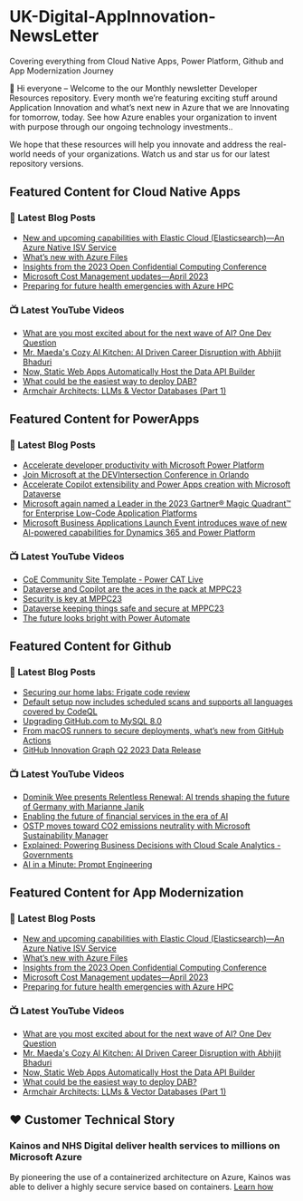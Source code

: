 # UK-Digital-AppInnovation-NewsLetter

Covering everything from Cloud Native Apps, Power Platform, Github and App Modernization Journey

👋 Hi everyone – Welcome to the our Monthly newsletter Developer Resources repository. Every month we’re featuring exciting stuff around Application Innovation and what’s next new in Azure that we are Innovating for tomorrow, today. See how Azure enables your organization to invent with purpose through our ongoing technology investments..


We hope that these resources will help you innovate and address the real-world needs of your organizations. Watch us and star us for our latest repository versions.

## Featured Content for Cloud Native Apps


### 📝 Latest Blog Posts

    
<!-- BLOGCNA:START -->
- [New and upcoming capabilities with Elastic Cloud (Elasticsearch)—An Azure Native ISV Service](https://azure.microsoft.com/blog/new-and-upcoming-capabilities-with-elastic-cloud-elasticsearch-an-azure-native-isv-service/)
- [What’s new with Azure Files](https://azure.microsoft.com/blog/what-s-new-with-azure-files/)
- [Insights from the 2023 Open Confidential Computing Conference](https://azure.microsoft.com/blog/insights-from-the-2023-open-confidential-computing-conference/)
- [Microsoft Cost Management updates—April 2023](https://azure.microsoft.com/blog/microsoft-cost-management-updates-april-2023/)
- [Preparing for future health emergencies with Azure HPC ](https://azure.microsoft.com/blog/preparing-for-future-health-emergencies-with-azure-hpc/)
<!-- BLOGCNA:END -->

### 📺 Latest YouTube Videos

 
<!-- YOUTUBECNA:START -->
- [What are you most excited about for the next wave of AI? One Dev Question](https://www.youtube.com/watch?v=GSSt4eehoyQ)
- [Mr. Maeda&#39;s Cozy AI Kitchen: AI Driven Career Disruption with Abhijit Bhaduri](https://www.youtube.com/watch?v=ZWuw95ldYbg)
- [Now, Static Web Apps Automatically Host the Data API Builder](https://www.youtube.com/watch?v=BgcmVHXnlgU)
- [What could be the easiest way to deploy DAB?](https://www.youtube.com/watch?v=BjjETFaNgLc)
- [Armchair Architects: LLMs &amp; Vector Databases &lpar;Part 1&rpar;](https://www.youtube.com/watch?v=qJmGW0BiqhA)
<!-- YOUTUBECNA:END -->

##  Featured Content for PowerApps
### 📝 Latest Blog Posts
<!-- BLOGPOWER:START -->
- [Accelerate developer productivity with Microsoft Power Platform](https://powerapps.microsoft.com/en-us/blog/accelerate-developer-productivity-with-microsoft-power-platform/)
- [Join Microsoft at the DEVIntersection Conference in Orlando](https://powerapps.microsoft.com/en-us/blog/join-microsoft-the-devintersection-conference-in-orlando/)
- [Accelerate Copilot extensibility and Power Apps creation with Microsoft Dataverse](https://cloudblogs.microsoft.com/powerplatform/2023/11/15/accelerate-copilot-extensibility-and-power-app-creation-with-microsoft-dataverse/)
- [Microsoft again named a Leader in the 2023 Gartner® Magic Quadrant™ for Enterprise Low-Code Application Platforms](https://powerapps.microsoft.com/en-us/blog/microsoft-again-named-a-leader-in-the-2023-gartner-magic-quadrant-for-enterprise-low-code-application-platforms/)
- [Microsoft Business Applications Launch Event introduces wave of new AI-powered capabilities for Dynamics 365 and Power Platform](https://cloudblogs.microsoft.com/dynamics365/bdm/2023/10/25/microsoft-business-applications-launch-event-introduces-wave-of-new-ai-powered-capabilities-for-dynamics-365-and-power-platform/)
<!-- BLOGPOWER:END -->
 ### 📺 Latest YouTube Videos
    
<!-- YOUTUBEPOWER:START -->
- [CoE Community Site Template - Power CAT Live](https://www.youtube.com/watch?v=2vpLi_EZ7EY)
- [Dataverse and Copilot are the aces in the pack at MPPC23](https://www.youtube.com/watch?v=KAMoaa1raTw)
- [Security is key at MPPC23](https://www.youtube.com/watch?v=fX4JOXHHyyY)
- [Dataverse keeping things safe and secure at MPPC23](https://www.youtube.com/watch?v=-7vcE6nEICg)
- [The future looks bright with Power Automate](https://www.youtube.com/watch?v=eNI2Uwo4qQU)
<!-- YOUTUBEPOWER:END -->

##  Featured Content for Github
### 📝 Latest Blog Posts
<!-- BLOGGITHUB:START -->
- [Securing our home labs: Frigate code review](https://github.blog/2023-12-13-securing-our-home-labs-frigate-code-review/)
- [Default setup now includes scheduled scans and supports all languages covered by CodeQL](https://github.blog/2023-12-13-default-setup-now-includes-scheduled-scans-and-supports-all-languages-covered-by-codeql/)
- [Upgrading GitHub.com to MySQL 8.0](https://github.blog/2023-12-07-upgrading-github-com-to-mysql-8-0/)
- [From macOS runners to secure deployments, what’s new from GitHub Actions](https://github.blog/2023-12-07-from-macos-runners-to-secure-deployments-whats-new-from-github-actions/)
- [GitHub Innovation Graph Q2 2023 Data Release](https://github.blog/2023-12-07-github-innovation-graph-q2-2023-data-release/)
<!-- BLOGGITHUB:END -->
### 📺 Latest YouTube Videos
<!-- YOUTUBEGITHUB:START -->
- [Dominik Wee presents Relentless Renewal: AI trends shaping the future of Germany with Marianne Janik](https://www.youtube.com/watch?v=r98I3W32IG8)
- [Enabling the future of financial services in the era of AI](https://www.youtube.com/watch?v=rNNxsMkhmgk)
- [OSTP moves toward CO2 emissions neutrality with Microsoft Sustainability Manager](https://www.youtube.com/watch?v=ZRO5VdQUqY0)
- [Explained: Powering Business Decisions with Cloud Scale Analytics - Governments](https://www.youtube.com/watch?v=EOKFfk1o_Vg)
- [AI in a Minute: Prompt Engineering](https://www.youtube.com/watch?v=vGdyePbGNaE)
<!-- YOUTUBEGITHUB:END -->
##  Featured Content for App Modernization
### 📝 Latest Blog Posts
<!-- BLOGAPPMOD:START -->
- [New and upcoming capabilities with Elastic Cloud (Elasticsearch)—An Azure Native ISV Service](https://azure.microsoft.com/blog/new-and-upcoming-capabilities-with-elastic-cloud-elasticsearch-an-azure-native-isv-service/)
- [What’s new with Azure Files](https://azure.microsoft.com/blog/what-s-new-with-azure-files/)
- [Insights from the 2023 Open Confidential Computing Conference](https://azure.microsoft.com/blog/insights-from-the-2023-open-confidential-computing-conference/)
- [Microsoft Cost Management updates—April 2023](https://azure.microsoft.com/blog/microsoft-cost-management-updates-april-2023/)
- [Preparing for future health emergencies with Azure HPC ](https://azure.microsoft.com/blog/preparing-for-future-health-emergencies-with-azure-hpc/)
<!-- BLOGAPPMOD:END -->
### 📺 Latest YouTube Videos
<!-- YOUTUBEAPPMOD:START -->
- [What are you most excited about for the next wave of AI? One Dev Question](https://www.youtube.com/watch?v=GSSt4eehoyQ)
- [Mr. Maeda&#39;s Cozy AI Kitchen: AI Driven Career Disruption with Abhijit Bhaduri](https://www.youtube.com/watch?v=ZWuw95ldYbg)
- [Now, Static Web Apps Automatically Host the Data API Builder](https://www.youtube.com/watch?v=BgcmVHXnlgU)
- [What could be the easiest way to deploy DAB?](https://www.youtube.com/watch?v=BjjETFaNgLc)
- [Armchair Architects: LLMs &amp; Vector Databases &lpar;Part 1&rpar;](https://www.youtube.com/watch?v=qJmGW0BiqhA)
<!-- YOUTUBEAPPMOD:END -->


## ♥️ Customer Technical Story 

### Kainos and NHS Digital deliver health services to millions on Microsoft Azure

By pioneering the use of a containerized architecture on Azure, Kainos was able to deliver a highly secure service based on containers. [Learn how](https://customers.microsoft.com/en-us/story/1368348549535774520-kainos-and-nhs-digital-deliver-health-services-to-millions-on-microsoft-azure)


